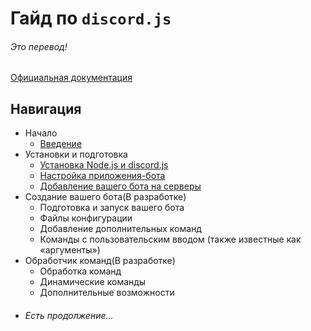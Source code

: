 # Гайд по `discord.js`

###### Это перевод!

[Официальная документация](https://discord.js.org/)

## Навигация

- Начало
    - [Введение](./introduction.html)
- Установки и подготовка
    - [Установка Node.js и discord.js](./preparations/installnodejsanddiscordjs.html)
    - [Настройка приложения-бота](./preparations/setting-up-a-bot-application.html)
    - [Добавление вашего бота на серверы](./preparations/adding-your-bot-to-servers.html)
- Создание вашего бота(В разработке)
    - Подготовка и запуск вашего бота
    - Файлы конфигурации
    - Добавление дополнительных команд
    - Команды с пользовательским вводом (также известные как «аргументы»)
- Обработчик команд(В разработке)
    - Обработка команд
    - Динамические команды
    - Дополнительные возможности
- ###### Есть продолжение...
